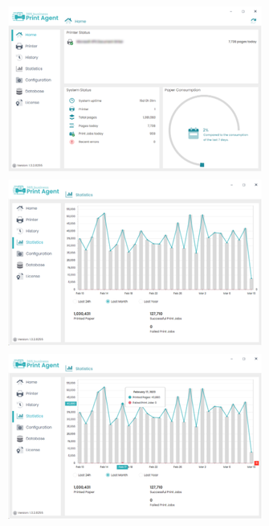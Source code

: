 
![Print Agent Dashboard](/assets/images/365-business-print-agent/562c75db608dfa876414ae9a41f7c732767a2cd01e1f27826f03a94b92438414.png)  


![Print Agent Statistics](/assets/images/365-business-print-agent/b1892618575e041543089e2fce7c01c4d54deab8ad191a89c517a0ca6b6a3268.png)  


![Print Agent Statistics 2](/assets/images/365-business-print-agent/fd28976239b57be9c1f003eeaedd6348e2aa2e3fa9826c671be52bb15ce18fad.png)  
